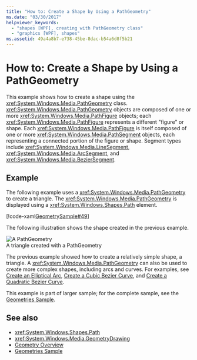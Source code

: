 ```yaml
---
title: "How to: Create a Shape by Using a PathGeometry"
ms.date: "03/30/2017"
helpviewer_keywords: 
  - "shapes [WPF], creating with PathGeometry class"
  - "graphics [WPF], shapes"
ms.assetid: 49a4a8b7-e738-45be-8dac-b54a6d8f5b21
---
```

# How to: Create a Shape by Using a PathGeometry
This example shows how to create a shape using the <xref:System.Windows.Media.PathGeometry> class. <xref:System.Windows.Media.PathGeometry> objects are composed of one or more <xref:System.Windows.Media.PathFigure> objects; each <xref:System.Windows.Media.PathFigure> represents a different "figure" or shape. Each <xref:System.Windows.Media.PathFigure> is itself composed of one or more <xref:System.Windows.Media.PathSegment> objects, each representing a connected portion of the figure or shape. Segment types include <xref:System.Windows.Media.LineSegment>, <xref:System.Windows.Media.ArcSegment>, and <xref:System.Windows.Media.BezierSegment>.  
  
## Example  
 The following example uses a <xref:System.Windows.Media.PathGeometry> to create a triangle. The  <xref:System.Windows.Media.PathGeometry> is displayed using a <xref:System.Windows.Shapes.Path> element.  
  
 [!code-xaml[GeometrySample#49](~/samples/snippets/csharp/VS_Snippets_Wpf/GeometrySample/CS/pathgeometryexample.xaml#49)]  
  
 The following illustration shows the shape created in the previous example.  
  
 ![A PathGeometry](./media/wcpsdk-graphicsmm-pathgeometry-triangle.gif "wcpsdk_graphicsmm_pathgeometry_triangle")  
A triangle created with a PathGeometry  
  
 The previous example showed how to create a relatively simple shape, a triangle. A <xref:System.Windows.Media.PathGeometry> can also be used to create more complex shapes, including arcs and curves. For examples, see [Create an Elliptical Arc](how-to-create-an-elliptical-arc.md), [Create a Cubic Bezier Curve](how-to-create-a-cubic-bezier-curve.md), and [Create a Quadratic Bezier Curve](how-to-create-a-quadratic-bezier-curve.md).  
  
 This example is part of larger sample; for the complete sample, see the [Geometries Sample](https://go.microsoft.com/fwlink/?LinkID=159989).  
  
## See also
- <xref:System.Windows.Shapes.Path>
- <xref:System.Windows.Media.GeometryDrawing>
- [Geometry Overview](geometry-overview.md)
- [Geometries Sample](https://go.microsoft.com/fwlink/?LinkID=159989)
